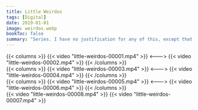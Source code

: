 ```yaml
---
title: Little Weirdos
tags: [Digital]
date: 2019-01-01
image: weirdos.webp
bookToc: false
summary: "Series. I have no justification for any of this, except that it was weird and fun."
---
```

{{< columns >}}
{{< video "little-weirdos-00001.mp4" >}}
<--->
{{< video "little-weirdos-00002.mp4" >}}
{{< /columns >}}	
{{< columns >}}
{{< video "little-weirdos-00003.mp4" >}}
<--->
{{< video "little-weirdos-00004.mp4" >}}
{{< /columns >}}	
{{< columns >}}
{{< video "little-weirdos-00005.mp4" >}}
<--->
{{< video "little-weirdos-00006.mp4" >}}
{{< /columns >}}	
{{< video "little-weirdos-00008.mp4" >}}
{{< video "little-weirdos-00007.mp4" >}}
